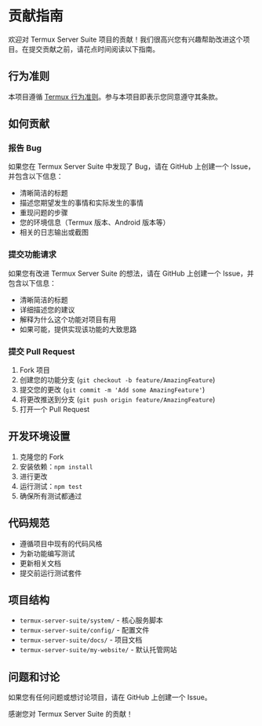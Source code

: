 # 贡献指南

欢迎对 Termux Server Suite 项目的贡献！我们很高兴您有兴趣帮助改进这个项目。在提交贡献之前，请花点时间阅读以下指南。

## 行为准则

本项目遵循 [Termux 行为准则](https://github.com/termux/termux-app/blob/master/CODE_OF_CONDUCT.md)。参与本项目即表示您同意遵守其条款。

## 如何贡献

### 报告 Bug

如果您在 Termux Server Suite 中发现了 Bug，请在 GitHub 上创建一个 Issue，并包含以下信息：

- 清晰简洁的标题
- 描述您期望发生的事情和实际发生的事情
- 重现问题的步骤
- 您的环境信息（Termux 版本、Android 版本等）
- 相关的日志输出或截图

### 提交功能请求

如果您有改进 Termux Server Suite 的想法，请在 GitHub 上创建一个 Issue，并包含以下信息：

- 清晰简洁的标题
- 详细描述您的建议
- 解释为什么这个功能对项目有用
- 如果可能，提供实现该功能的大致思路

### 提交 Pull Request

1. Fork 项目
2. 创建您的功能分支 (`git checkout -b feature/AmazingFeature`)
3. 提交您的更改 (`git commit -m 'Add some AmazingFeature'`)
4. 将更改推送到分支 (`git push origin feature/AmazingFeature`)
5. 打开一个 Pull Request

## 开发环境设置

1. 克隆您的 Fork
2. 安装依赖：`npm install`
3. 进行更改
4. 运行测试：`npm test`
5. 确保所有测试都通过

## 代码规范

- 遵循项目中现有的代码风格
- 为新功能编写测试
- 更新相关文档
- 提交前运行测试套件

## 项目结构

- `termux-server-suite/system/` - 核心服务脚本
- `termux-server-suite/config/` - 配置文件
- `termux-server-suite/docs/` - 项目文档
- `termux-server-suite/my-website/` - 默认托管网站

## 问题和讨论

如果您有任何问题或想讨论项目，请在 GitHub 上创建一个 Issue。

感谢您对 Termux Server Suite 的贡献！